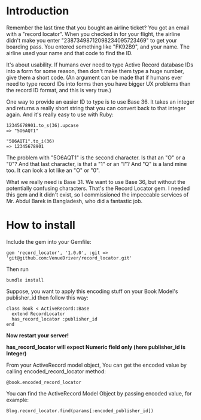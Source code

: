 # Introduction

Remember the last time that you bought an airline ticket?  You got an email with a "record locator".
When you checked in for your flight, the airline didn't make you enter "23873498712098234095723469"
to get your boarding pass.  You entered something like "FK92B9", and your name.  The airline used
your name and that code to find the ID.

It's about usability.  If humans ever need to type Active Record database IDs into a form for some
reason, then don't make them type a huge number, give them a short code.  (An argument can be made
that if humans ever need to type record IDs into forms then you have bigger UX problems than the
record ID format, and this is very true.)

One way to provide an easier ID to type is to use Base 36.  It takes an integer and returns a really
short string that you can convert back to that integer again.  And it's really easy to use with
Ruby:

    12345678901.to_s(36).upcase
    => "5O6AQT1"

    "5O6AQT1".to_i(36)
    => 12345678901

The problem with "5O6AQT1" is the second character.  Is that an "O" or a "0"?  And that last
character, is that a "1" or an "I"?  And "Q" is a land mine too.  It can look a lot like an "O" or
"0".

What we really need is Base 31.  We want to use Base 36, but without the potentially confusing
characters.  That's the Record Locator gem.  I needed this gem and it didn't exist, so I
commissioned the impeccable services of Mr. Abdul Barek in Bangladesh, who did a fantastic job.

# How to install

Include the gem into your Gemfile:

    gem 'record_locator', '1.0.0', :git => 'git@github.com:VenueDriver/record_locator.git'

Then run

    bundle install

Suppose, you want to apply this encoding stuff on your Book Model's publisher_id then follow this way:

    class Book < ActiveRecord::Base
      extend RecordLocator
      has_record_locator :publisher_id
    end

**Now restart your server!**

**has_record_locator will expect Numeric field only (here publisher_id is Integer)**

From your ActiveRecord model object, You can get the encoded value by calling encoded_record_locator method:

    @book.encoded_record_locator

You can find the ActiveRecord Model Object by passing encoded value, for example:

    Blog.record_locator.find(params[:encoded_publisher_id])
